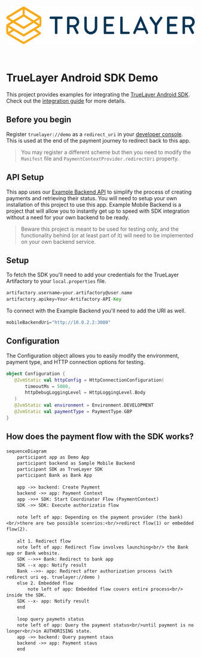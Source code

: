 <p align="center">
    <img height="100px" src="./truelayer_logo.svg" />
</p>

<br>  

# TrueLayer Android SDK Demo
This project provides examples for integrating the [TrueLayer Android SDK](https://github.com/TrueLayer/truelayer-android-sdk). Check out the [integration guide](https://docs.truelayer.com/docs/android-sdk-for-payments-v3) for more details.

## Before you begin
Register `truelayer://demo` as a `redirect_uri` in your [developer console](https://console.truelayer.com). This is used at the end of the payment journey to redirect back to this app.
> You may register a different scheme but then you need to modify the `Manifest` file and `PaymentContextProvider.redirectUri` property.

## API Setup
This app uses our [Example Backend API](https://github.com/TrueLayer/example-mobile-backend) to simplify the process of creating payments 
and retrieving their status. You will need to setup your own installation of this project to use this app. 
Example Mobile Backend is a project that will allow you to instantly get up to speed with SDK integration without a need for your own backend to be ready.

>Beware this project is meant to be used for testing only, and the functionality behind (or at least part of it) will need to be implemented on your own backend service.

## Setup
To fetch the SDK you'll need to add your credentials for the TrueLayer Artifactory to your `local.properties` file.
```groovy
artifactory.username=your.artifactory@user.name
artifactory.apikey=Your-Artifactory-API-Key
```
To connect with the Example Backend you'll need to add the URI as well.
```groovy  
mobileBackendUri="http://10.0.2.2:3000"
```

## Configuration
The Configuration object allows you to easily modify the environment, payment type, and HTTP connection options for testing.
```kotlin
object Configuration {  
   @JvmStatic val httpConfig = HttpConnectionConfiguration(
       timeoutMs = 5000,
       httpDebugLoggingLevel = HttpLoggingLevel.Body
   )  
   @JvmStatic val environment = Environment.DEVELOPMENT
   @JvmStatic val paymentType = PaymentType.GBP
}
```

## How does the payment flow with the SDK works?

```mermaid
sequenceDiagram
	participant app as Demo App
	participant backend as Sample Mobile Backend
	participant SDK as TrueLayer SDK
	participant Bank as Bank App

	app ->> backend: Create Payment
	backend ->> app: Payment Context
	app ->>+ SDK: Start Coordinator Flow (PaymentContext)
	SDK ->> SDK: Execute authorizatio flow

	note left of app: Depending on the payment provider (the bank) <br/>there are two possible scenrios:<br/>redirect flow(1) or embedded flow(2).

	alt 1. Redirect flow
	note left of app: Redirect flow involves launching<br/> the Bank app or Bank website.
	SDK -->>+ Bank: Redirect to bank app
	SDK --x app: Notify result
	Bank -->>- app: Redirect after authorization process (with redirect uri eg. truelayer://demo )
	else 2. Embedded flow
		note left of app: Embedded flow covers entire process<br/> inside the SDK.
	SDK --x- app: Notify result
	end

	loop query paymetn status
	note left of app: Query the payment status<br/>until payment is no longer<br/>in AUTHORISING state.
	app ->> backend: Query payment staus
	backend ->> app: Payment staus
	end
```

